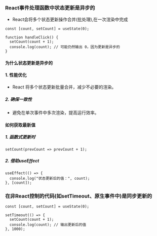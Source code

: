 ### React事件处理函数中状态更新是异步的

- React会将多个状态更新操作合并(批处理),在一次渲染中完成

```tsx
const [count, setCount] = useState(0);

function handleClick() {
  setCount(count + 1);
  console.log(count); // 可能仍然输出 0，因为更新是异步的
}
```

#### 为什么状态更新是异步的

#### 1. 性能优化

- React 将多个状态更新批量合并，减少不必要的渲染。

##### 2. 确保一致性

- 避免在单次事件中多次渲染，提高运行效率。

#### 如何获取最新值

##### 1. 函数式更新时

```tsx
setCount(prevCount => prevCount + 1);
```

##### 2. 借助useEffect

```tsx
useEffect(() => {
  console.log("状态更新后的值：", count);
}, [count]);
```

### 在非React控制的代码(如setTimeout、原生事件中)是同步更新的

```tsx
const [count, setCount] = useState(0);

setTimeout(() => {
  setCount(count + 1);
  console.log(count); // 输出更新后的值
}, 1000);
```

